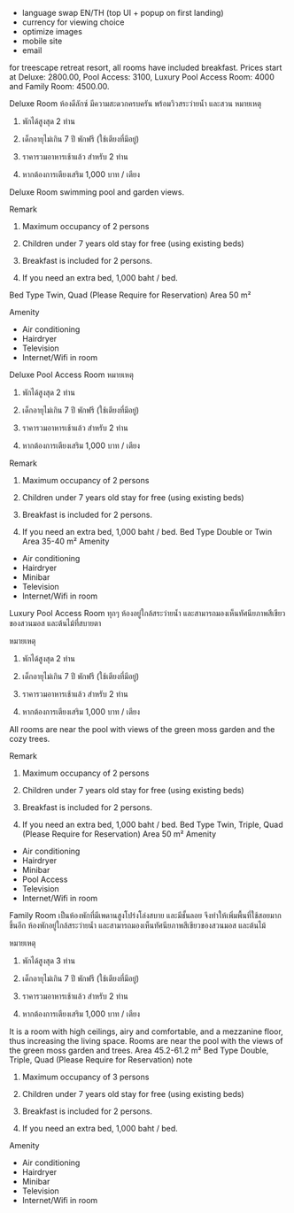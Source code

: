 - language swap EN/TH (top UI + popup on first landing)
- currency for viewing choice
- optimize images
- mobile site
- email 

for treescape retreat resort, all rooms have included breakfast.  Prices start at Deluxe: 2800.00, Pool Access: 3100, Luxury Pool Access Room: 4000 and Family Room: 4500.00. 

Deluxe Room
ห้องดีลักซ์  มีความสะดวกครบครัน พร้อมวิวสระว่ายน้ำ และสวน
หมายเหตุ

1. พักได้สูงสุด 2 ท่าน

2. เด็กอายุไม่เกิน 7 ปี พักฟรี (ใช้เตียงที่มีอยู่)

3. ราคารวมอาหารเช้าแล้ว สำหรับ 2 ท่าน

4. หากต้องการเตียงเสริม 1,000 บาท / เตียง

Deluxe Room swimming pool and garden views.


Remark

1. Maximum occupancy of 2 persons

2. Children under 7 years old stay for free (using existing beds)

3. Breakfast is included for 2 persons.

4. If you need an extra bed, 1,000 baht / bed.

 Bed Type
Twin, Quad (Please Require for Reservation)
Area
50 m²

Amenity
- Air conditioning
- Hairdryer
- Television
- Internet/Wifi in room

Deluxe Pool Access Room
หมายเหตุ

1. พักได้สูงสุด 2 ท่าน

2. เด็กอายุไม่เกิน 7 ปี พักฟรี (ใช้เตียงที่มีอยู่)

3. ราคารวมอาหารเช้าแล้ว สำหรับ 2 ท่าน

4. หากต้องการเตียงเสริม 1,000 บาท / เตียง

 

Remark

1. Maximum occupancy of 2 persons

2. Children under 7 years old stay for free (using existing beds)

3. Breakfast is included for 2 persons.

4. If you need an extra bed, 1,000 baht / bed.
Bed Type
Double or Twin
Area
35-40 m²
Amenity
- Air conditioning
- Hairdryer
- Minibar
- Television
- Internet/Wifi in room

Luxury Pool Access Room
ทุกๆ ห้องอยู่ใกล้สระว่ายน้ำ และสามารถมองเห็นทัศนียภาพสีเขียวของสวนมอส และต้นไม้ที่สบายตา

หมายเหตุ

1. พักได้สูงสุด 2 ท่าน

2. เด็กอายุไม่เกิน 7 ปี พักฟรี (ใช้เตียงที่มีอยู่)

3. ราคารวมอาหารเช้าแล้ว สำหรับ 2 ท่าน

4. หากต้องการเตียงเสริม 1,000 บาท / เตียง

 

All rooms are near the pool with views of the green moss garden and the cozy trees.

Remark

1. Maximum occupancy of 2 persons

2. Children under 7 years old stay for free (using existing beds)

3. Breakfast is included for 2 persons.

4. If you need an extra bed, 1,000 baht / bed.
Bed Type
Twin, Triple, Quad (Please Require for Reservation)
Area
50 m²
Amenity
- Air conditioning
- Hairdryer
- Minibar
- Pool Access
- Television
- Internet/Wifi in room

Family Room
เป็นห้องพักที่มีเพดานสูงโปร่งโล่งสบาย และมีชั้นลอย จึงทำให้เพิ่มพื้นที่ใช้สอยมากขึ้นอีก  ห้องพักอยู่ใกล้สระว่ายน้ำ และสามารถมองเห็นทัศนียภาพสีเขียวของสวนมอส และต้นไม้

หมายเหตุ

1. พักได้สูงสุด 3 ท่าน

2. เด็กอายุไม่เกิน 7 ปี พักฟรี (ใช้เตียงที่มีอยู่)

3. ราคารวมอาหารเช้าแล้ว สำหรับ 2 ท่าน

4. หากต้องการเตียงเสริม 1,000 บาท / เตียง

 

It is a room with high ceilings, airy and comfortable, and a mezzanine floor, thus increasing the living space. Rooms are near the pool with the views of the green moss garden and trees.
Area
45.2-61.2 m²
Bed Type
Double, Triple, Quad (Please Require for Reservation)
note

1. Maximum occupancy of 3 persons

2. Children under 7 years old stay for free (using existing beds)

3. Breakfast is included for 2 persons.

4. If you need an extra bed, 1,000 baht / bed.

Amenity
- Air conditioning
- Hairdryer
- Minibar
- Television
- Internet/Wifi in room